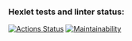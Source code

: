 ### Hexlet tests and linter status:
[![Actions Status](https://github.com/EmonamontE/frontend-project-lvl2/workflows/hexlet-check/badge.svg)](https://github.com/EmonamontE/frontend-project-lvl2/actions) [![Maintainability](https://api.codeclimate.com/v1/badges/620000e22b7225f10f8f/maintainability)](https://codeclimate.com/github/EmonamontE/frontend-project-lvl2/maintainability)